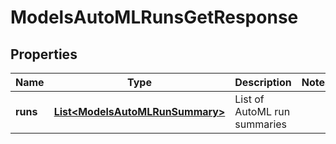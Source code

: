 

# ModelsAutoMLRunsGetResponse


## Properties

| Name | Type | Description | Notes |
|------------ | ------------- | ------------- | -------------|
|**runs** | [**List&lt;ModelsAutoMLRunSummary&gt;**](ModelsAutoMLRunSummary.md) | List of AutoML run summaries |  |



